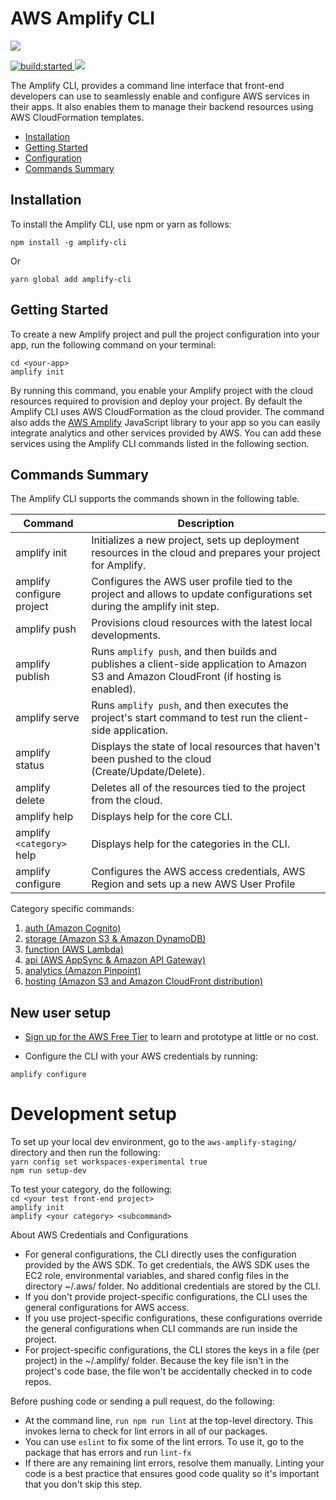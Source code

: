 # AWS Amplify CLI 

<a href="https://nodei.co/npm/awsmobile-cli/">
  <img src="https://nodei.co/npm/awsmobile-cli.svg?downloads=true&downloadRank=true&stars=true">
</a>

<p>
  <a href="https://travis-ci.org/aws/awsmobile-cli">
    <img src="https://travis-ci.org/aws/awsmobile-cli.svg?branch=master" alt="build:started">
  </a>

  <a href="https://codecov.io/gh/aws/awsmobile-cli">
    <img src="https://codecov.io/gh/aws/awsmobile-cli/branch/master/graph/badge.svg" />
  </a>
</p>

The Amplify CLI, provides a command line interface that front-end developers can use to seamlessly enable and configure AWS services in their apps. It also enables them to manage their backend resources using AWS CloudFormation templates.

* [Installation](#installation)
* [Getting Started](#getting-started)
* [Configuration](#configuration)
* [Commands Summary](#commands-summary)


## Installation

To install the Amplify CLI, use npm or yarn as follows:

```
npm install -g amplify-cli
```

Or

```
yarn global add amplify-cli
```

## Getting Started

To create a new Amplify project and pull the project configuration into your app, run the following command on your terminal:

```
cd <your-app>
amplify init
```

By running this command, you enable your Amplify project with the cloud resources required to provision and deploy your project. By default the Amplify CLI uses AWS CloudFormation as the cloud provider. The command also adds the [AWS Amplify](https://github.com/aws/aws-amplify#aws-amplify) JavaScript library to your app so you can easily integrate analytics and other services provided by AWS. You can add these services using the Amplify CLI commands listed in the following section.



## Commands Summary

The Amplify CLI supports the commands shown in the following table. 

| Command              | Description |
| --- | --- |
| amplify init | Initializes a new project, sets up deployment resources in the cloud and prepares your project for Amplify.|
| amplify configure project | Configures the AWS user profile tied to the project and allows to update configurations set during the amplify init step. |
| amplify push | Provisions cloud resources with the latest local developments. |
| amplify publish | Runs `amplify push`, and then builds and publishes a client-side application to Amazon S3 and Amazon CloudFront (if hosting is enabled). |
| amplify serve | Runs `amplify push`, and then executes the project's start command to test run the client-side application. |
| amplify status | Displays the state of local resources that haven't been pushed to the cloud (Create/Update/Delete). |
| amplify delete | Deletes all of the resources tied to the project from the cloud. |
| amplify help | Displays help for the core CLI. |
| amplify `<category>` help | Displays help for the categories in the CLI. |
| amplify configure | Configures the AWS access credentials, AWS Region and sets up a new AWS User Profile |

Category specific commands:
1. [auth (Amazon Cognito)](packages/amplify-category-auth/Readme.md)
2. [storage (Amazon S3 & Amazon DynamoDB)](packages/amplify-category-storage/Readme.md)
3. [function (AWS Lambda)](packages/amplify-category-function/Readme.md)
4. [api (AWS AppSync & Amazon API Gateway)](packages/amplify-category-api/Readme.md)
5. [analytics (Amazon Pinpoint)](packages/amplify-category-analytics/Readme.md)
6. [hosting (Amazon S3 and Amazon CloudFront distribution)](packages/amplify-category-hosting/Readme.md)


## New user setup

* [Sign up for the AWS Free Tier](https://aws.amazon.com/free/) to learn and prototype at little or no cost.

* Configure the CLI with your AWS credentials by running:


```
amplify configure
```


# Development setup

To set up your local dev environment, go to the `aws-amplify-staging/` directory and then run the following:<br>
`yarn config set workspaces-experimental true`<br>
`npm run setup-dev`

To test your category, do the following:<br> 
`cd <your test front-end project>` <br>
`amplify init` <br>
`amplify <your category> <subcommand>`<br> 

About AWS Credentials and Configurations

- For general configurations, the CLI directly uses the configuration provided by the AWS SDK. To get credentials, the AWS SDK uses the EC2 role, environmental variables, and shared config files in the directory ~/.aws/ folder. No additional credentials are stored by the CLI.
- If you don't provide project-specific configurations, the CLI uses the general configurations for AWS access.
- If you use project-specific configurations, these configurations override the general configurations when CLI commands are run inside the project.
- For project-specific configurations, the CLI stores the keys in a file (per project) in the ~/.amplify/ folder. Because the key file isn't in the project's code base, the file won't be accidentally checked in to code repos.

Before pushing code or sending a pull request, do the following:
- At the command line, `run npm run lint` at the top-level directory. This invokes lerna to check for lint errors in all of our packages.
- You can use `eslint` to fix some of the lint errors. To use it, go to the package that has errors and run `lint-fx`
- If there are any remaining lint errors, resolve them manually. Linting your code is a best practice that ensures good code quality so it's important that you don't skip this step. 

